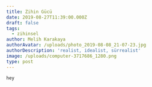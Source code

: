 ```yaml
---
title: Zihin Gücü
date: 2019-08-27T11:39:00.000Z
draft: false
tags:
  - zihinsel
author: Melih Karakaya
authorAvatar: /uploads/photo_2019-08-08_21-07-23.jpg
authorDescription: 'realist, idealist, sürrealist'
image: /uploads/computer-3717686_1280.png
type: post
---
```

```
hey
```
